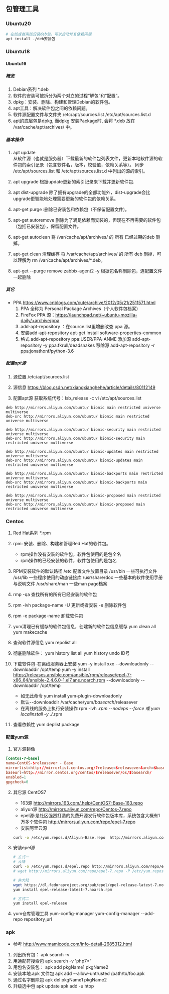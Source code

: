 ## 包管理工具

### Ubuntu20
```bash
# 在线或者离线安装deb包，可以自动修复依赖问题
apt install ./deb安装包
```

### Ubuntu18
#### Ubuntu16
##### 概览
1. Debian系列 *.deb
2. 软件的安装可被拆分为两个对立的过程“解包”和“配置”。
3. dpkg：安装、删除、构建和管理Debian的软件包。
4. apt工具：解决软件包之间的依赖问题。
5. 软件源配置文件与文件夹 /etc/apt/sources.list  /etc/apt/sources.list.d
6. apt的底层包是dpkg, 而dpkg 安装Package时, 会将 *.deb 放在 /var/cache/apt/archives/ 中。
##### 基本操作
1. apt update  
    从软件源（也就是服务器）下载最新的软件包列表文件，更新本地软件源的软件包的索引记录（包含软件名，版本，校验值，依赖关系等）。
    同步 /etc/apt/sources.list 和 /etc/apt/sources.list.d 中列出的源的索引。
    
2. apt upgrade 根据update更新的索引记录来下载并更新软件包.

3. apt dist-upgrade 除了拥有upgrade的全部功能外，dist-upgrade会比upgrade更智能地处理需要更新的软件包的依赖关系。

3. apt-get purge :删除已安装包和依赖包（不保留配置文件)。 
4. apt-get autoremove 删除为了满足依赖而安装的，但现在不再需要的软件包（包括已安装包），保留配置文件。
5. apt-get autoclean
    将 /var/cache/apt/archives/ 的 所有 已经过期的deb 删掉。
6. apt-get clean  清理缓存
    将 /var/cache/apt/archives/ 的 所有 deb 删掉，可以理解为 rm /var/cache/apt/archives/*.deb。

7. apt-get --purge remove zabbix-agent2 -y 根据包名称删除包，连配置文件一起删除

##### 其它
- PPA
    https://www.cnblogs.com/cute/archive/2012/05/21/2511571.html
    1. PPA 全称为 Personal Package Archives（个人软件包档案） 
    2. FireFox PPA 源：https://launchpad.net/~ubuntu-mozilla-daily/+archive/ppa
    3. add-apt-repository ：在source.list里增删改查 ppa 源。
    4. 安装add-apt-repository 
        apt-get install software-properties-common
    5. 格式
        add-apt-repository ppa:USER/PPA-ANME
        添加源 add-apt-repository -y ppa:fkrull/deadsnakes
        移除源 add-apt-repository -r ppa:jonathonf/python-3.6

##### 配置apt源
1. 源位置
/etc/apt/sources.list

2. 源信息
https://blog.csdn.net/xiangxianghehe/article/details/80112149

3. 配置apt源
获取系统代号：lsb_release -c 
 vi /etc/apt/sources.list
```
deb http://mirrors.aliyun.com/ubuntu/ bionic main restricted universe multiverse
deb-src http://mirrors.aliyun.com/ubuntu/ bionic main restricted universe multiverse

deb http://mirrors.aliyun.com/ubuntu/ bionic-security main restricted universe multiverse
deb-src http://mirrors.aliyun.com/ubuntu/ bionic-security main restricted universe multiverse

deb http://mirrors.aliyun.com/ubuntu/ bionic-updates main restricted universe multiverse
deb-src http://mirrors.aliyun.com/ubuntu/ bionic-updates main restricted universe multiverse

deb http://mirrors.aliyun.com/ubuntu/ bionic-backports main restricted universe multiverse
deb-src http://mirrors.aliyun.com/ubuntu/ bionic-backports main restricted universe multiverse

deb http://mirrors.aliyun.com/ubuntu/ bionic-proposed main restricted universe multiverse
deb-src http://mirrors.aliyun.com/ubuntu/ bionic-proposed main restricted universe multiverse
```
### Centos
1. Red Hat系列 *.rpm
2. rpm: 安装、删除、构建和管理Red Hat的软件包。
    - rpm操作没有安装的软件包，软件包使用的是包全名
    - rpm操作的已经安装的软件，软件包使用的是包名
3. RPM安装软件的默认路径
    /etc  配置文件放置目录
    /usr/bin  一些可执行文件
    /usr/lib  一些程序使用的动态链接库
    /usr/share/doc  一些基本的软件使用手册与说明文件
    /usr/share/man  一些man page档案
4. rmp -qa  查找所有的所有已经安装的软件包
5. rpm -ivh package-name   -U 更新或者安装 -e 删除软件包
6. rpm -e package-name 卸载软件包
6. yum清理已有缓存的软件包信息，创建新的软件包信息缓存
    yum clean all
    yum makecache
7. 查询软件源信息 yum repolist all
8. 彻底删除软件：
    yum history list all
    yum history undo  ID号
9. 下载软件包-在离线服务器上安装
    yum -y install xxx --downloadonly --downloaddir /opt/temp
    yum -y install https://releases.ansible.com/ansible/rpm/release/epel-7-x86_64/ansible-2.4.6.0-1.el7.ans.noarch.rpm --downloadonly --downloaddir /opt/temp
    
    - 如无此命令 yum install yum-plugin-downloadonly
    - 默认--downloaddir /var/cache/yum/$basearch/$releasever
    - 在离线的服务上执行安装操作 rpm -ivh *.rpm --nodeps --force 或 yum localinstall -y ./*.rpm
10. 查看依赖性
    yum deplist package
#### 配置yum源
1. 官方源镜像
```conf
[centos-7-base]
name=CentOS-$releasever - Base
mirrorlist=http://mirrorlist.centos.org/?release=$releasever&arch=$basearch&repo=os
baseurl=http://mirror.centos.org/centos/$releasever/os/$basearch/
enabled=1
gpgcheck=0
```

2. 其它源 CentOS7
    - 163源 http://mirrors.163.com/.help/CentOS7-Base-163.repo
    - aliyun源 http://mirrors.aliyun.com/repo/Centos-7.repo
    - epel源:是社区强烈打造的免费开源发行软件包版本库，系统包含大概有1万多个软件包 http://mirrors.aliyun.com/repo/epel-7.repo
    - 安装阿里云源
    ```bash
    curl -o /etc/yum.repos.d/Aliyun-Base.repo  http://mirrors.aliyun.com/repo/Centos-7.repo

    ```
3. 安装epel源
    ```bash
    # 方式一
    # 大陆
    curl -o /etc/yum.repos.d/epel.repo http://mirrors.aliyun.com/repo/epel-7.repo
    # wget http://mirrors.aliyun.com/repo/epel-7.repo -P /etc/yum.repos.d/

    # 非大陆
    wget https://dl.fedoraproject.org/pub/epel/epel-release-latest-7.noarch.rpm
    yum install epel-release-latest-7.noarch.rpm

    # 方式二
    yum install epel-release
    ```

4. yum仓库管理工具
yum-config-manager
yum-config-manager --add-repo repository_url

### apk
- 参考 http://www.mamicode.com/info-detail-2685312.html
1. 列出所有包：
apk search -v
2. 用通配符搜索包
apk search -v 'php7*'
3. 用包名安装包：
apk add pkgName1 pkgName2
4. 安装本地.apk 文件包
apk add --allow-untrusted /path/to/foo.apk
5. 通过名字删除包
apk del pkgName1 pkgName2   
6. 升级选中包
apk update
apk add -u htop